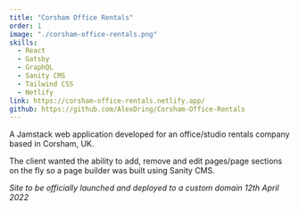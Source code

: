 ```yaml
---
title: "Corsham Office Rentals"
order: 1
image: "./corsham-office-rentals.png"
skills: 
  - React
  - Gatsby
  - GraphQL
  - Sanity CMS
  - Tailwind CSS
  - Netlify
link: https://corsham-office-rentals.netlify.app/
github: https://github.com/AlexDring/Corsham-Office-Rentals
---
```


A Jamstack web application developed for an office/studio rentals company based in Corsham, UK.

The client wanted the ability to add, remove and edit pages/page sections on the fly so a page builder was built using Sanity CMS.

*Site to be officially launched and deployed to a custom domain 12th April 2022*
